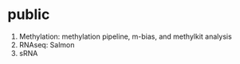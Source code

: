 # public

1. Methylation: methylation pipeline, m-bias, and methylkit analysis
2. RNAseq: Salmon
3. sRNA
